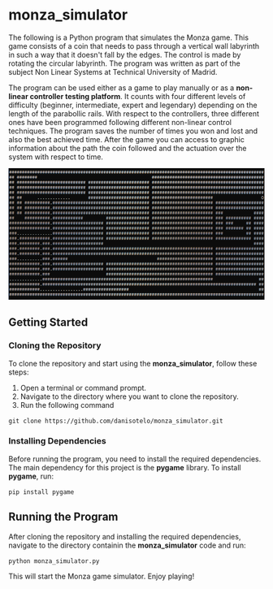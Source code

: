 # monza_simulator

The following is a Python program that simulates the Monza game. This game consists of a coin that needs to pass through a vertical wall labyrinth in such a way that it doesn't fall by the edges. The control is made by rotating the circular labyrinth. The program was written as part of the subject Non Linear Systems at Technical University of Madrid.

The program can be used either as a game to play manually or as a **non-linear controller testing platform**. It counts with four different levels of difficulty (beginner, intermediate, expert and legendary) depending on the length of the parabollic rails. With respect to the controllers, three different ones have been programmed following different non-linear control techniques. The program saves the number of times you won and lost and also the best achieved time. After the game you can access to graphic information about the path the coin followed and the actuation over the system with respect to time.

<p align="center">
  <img src="https://github.com/danisotelo/labyrinth_solver/blob/main/img/labyrinth.png" alt="Image Description">
</p>

## Getting Started
### Cloning the Repository
To clone the repository and start using the **monza_simulator**, follow these steps:

1. Open a terminal or command prompt.
2. Navigate to the directory where you want to clone the repository.
3. Run the following command

```
git clone https://github.com/danisotelo/monza_simulator.git
```
### Installing Dependencies
Before running the program, you need to install the required dependencies. The main dependency for this project is the **pygame** library. To install **pygame**, run:
```
pip install pygame
```

## Running the Program
After cloning the repository and installing the required dependencies, navigate to the directory containin the **monza_simulator** code and run:
```
python monza_simulator.py
```
This will start the Monza game simulator. Enjoy playing!

